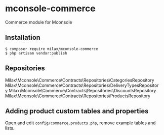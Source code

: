 # mconsole-commerce

Commerce module for Mconsole

## Installation

```
$ composer require milax/mconsole-commerce
$ php artisan vendor:publish
```

## Repositories

Milax\Mconsole\Commerce\Contracts\Repositories\CategoriesRepository
Milax\Mconsole\Commerce\Contracts\Repositories\DeliveryTypesRepository
Milax\Mconsole\Commerce\Contracts\Repositories\DiscountsRepository
Milax\Mconsole\Commerce\Contracts\Repositories\ProductsRepository

## Adding product custom tables and properties

Open and edit `config/commerce.products.php`, remove example tables and lists.

